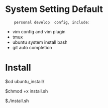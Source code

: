 System Setting Default
======================
		personal develop  config, include:

* vim config and vim plugin
* tmux
* ubuntu system install bash
* git auto completion

Install
=======
$cd ubuntu_install/

$chmod +x install.sh 

$./install.sh


